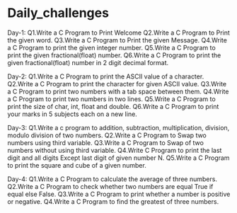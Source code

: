 # Daily_challenges

Day-1:
   Q1.Write a C Program to Print Welcome
   Q2.Write a C Program to Print the given word.
   Q3.Write a C Program to Print the given Message.
   Q4.Write a C Program to print the given integer number.
   Q5.Write a C Program to print the given fractional(float) number.
   Q6.Write a C Program to print the given fractional(float) number in 2 digit decimal format.
   
Day-2:
   Q1.Write a C Program to print the ASCII value of a character.
   Q2.Write a C Program to print the character for given ASCII value.
   Q3.Write a C Program to print two numbers with a tab space between them.
   Q4.Write a C Program to print two numbers in two lines.
   Q5.Write a C Program to print the size of char, int, float and double.
   Q6.Write a C Program to print your marks in 5 subjects each on a new line.

 Day-3:
     Q1.Write a c program to addition, subtraction, multiplication, division, modulo division of two numbers.
     Q2.Write a C Program to Swap two numbers using third variable.
     Q3.Write a C Program to Swap of two numbers without using third variable.
     Q4.Write C Program to print the last digit and all digits Except last digit of given number N.
     Q5.Write a C Program to print the square and cube of a given number.

Day-4:
    Q1.Write a C Program to calculate the average of three numbers.
    Q2.Write a C Program to check whether two numbers are equal True if equal else False.
    Q3.Write a C Program to print whether a number is positive or negative.
    Q4.Write a C Program to find the greatest of three numbers.


